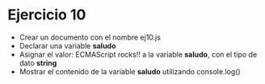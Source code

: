 # Ejercicio 10

- Crear un documento con el nombre ej10.js
- Declarar una variable **saludo**
- Asignar el valor: ECMAScript rocks!! a la variable **saludo**, con el tipo de dato **string**
- Mostrar el contenido de la variable **saludo** utilizando console.log()
